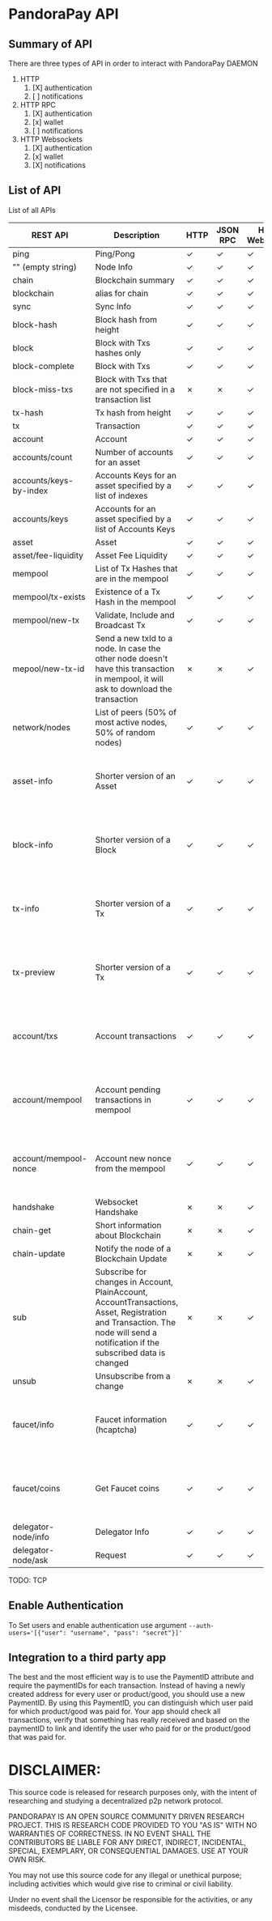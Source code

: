 # PandoraPay API

## Summary of API

There are three types of API in order to interact with PandoraPay DAEMON

1. HTTP
   1. [X] authentication
   2. [ ] notifications
2. HTTP RPC 
   1. [X] authentication
   2. [x] wallet
   3. [ ] notifications 
3. HTTP Websockets
   1. [X] authentication
   2. [x] wallet
   3. [X] notifications

## List of API 

List of all APIs

| REST API               | Description                                                                                                                                                                   | HTTP    | JSON RPC | HTTP Websocket | Explanation                                                       |
|------------------------|-------------------------------------------------------------------------------------------------------------------------------------------------------------------------------|---------|----------|----------------|-------------------------------------------------------------------|
| ping                   | Ping/Pong                                                                                                                                                                     | ✓ | ✓  | ✓        |                                                                   |
| "" (empty string)      | Node Info                                                                                                                                                                     | ✓ | ✓  | ✓        |                                                                   |
| chain                  | Blockchain summary                                                                                                                                                            | ✓ | ✓  | ✓        |                                                                   |
| blockchain             | alias for chain                                                                                                                                                               | ✓ | ✓  | ✓        |                                                                   |
| sync                   | Sync Info                                                                                                                                                                     | ✓ | ✓  | ✓        |                                                                   |
| block-hash             | Block hash from height                                                                                                                                                        | ✓ | ✓  | ✓        |                                                                   |
| block                  | Block with Txs hashes only                                                                                                                                                    | ✓ | ✓  | ✓        |                                                                   |
| block-complete         | Block with Txs                                                                                                                                                                | ✓ | ✓  | ✓        |                                                                   |
| block-miss-txs         | Block with Txs that are not specified in a transaction list                                                                                                                   | ✗ | ✗  | ✓        | Used only for Consensus                                           |
| tx-hash                | Tx hash from height                                                                                                                                                           | ✓ | ✓  | ✓        |                                                                   |
| tx                     | Transaction                                                                                                                                                                   | ✓ | ✓  | ✓        |                                                                   |
| account                | Account                                                                                                                                                                       | ✓ | ✓  | ✓        |                                                                   |
| accounts/count         | Number of accounts for an asset                                                                                                                                               | ✓ | ✓  | ✓        |                                                                   |
| accounts/keys-by-index | Accounts Keys for an asset specified by a list of indexes                                                                                                                     | ✓ | ✓  | ✓        |                                                                   |
| accounts/keys          | Accounts for an asset specified by a list of Accounts Keys                                                                                                                    | ✓ | ✓  | ✓        |                                                                   |
| asset                  | Asset                                                                                                                                                                         | ✓ | ✓  | ✓        |                                                                   |
| asset/fee-liquidity    | Asset Fee Liquidity                                                                                                                                                           | ✓ | ✓  | ✓        |                                                                   |
| mempool                | List of Tx Hashes that are in the mempool                                                                                                                                     | ✓ | ✓  | ✓        |                                                                   |
| mempool/tx-exists      | Existence of a Tx Hash in the mempool                                                                                                                                         | ✓ | ✓  | ✓        |                                                                   |
| mempool/new-tx         | Validate, Include and Broadcast Tx                                                                                                                                            | ✓ | ✓  | ✓        |                                                                   |
| mepool/new-tx-id       | Send a new txId to a node. In case the other node doesn't have this transaction in mempool, it will ask to download the transaction                                           | ✗ | ✗  | ✓        | websockets only*                                                  |
| network/nodes          | List of peers (50% of most active nodes, 50% of random nodes)                                                                                                                 | ✓ | ✓  | ✓        |                                                                   |
| asset-info             | Shorter version of an Asset                                                                                                                                                   | ✓ | ✓  | ✓        | Requires the node to be open with --seed-wallet-nodes-info="true" |
| block-info             | Shorter version of a Block                                                                                                                                                    | ✓ | ✓  | ✓        | Requires the node to be open with --seed-wallet-nodes-info="true" |
| tx-info                | Shorter version of a Tx                                                                                                                                                       | ✓ | ✓  | ✓        | Requires the node to be open with --seed-wallet-nodes-info="true" |
| tx-preview             | Shorter version of a Tx                                                                                                                                                       | ✓ | ✓  | ✓        | Requires the node to be open with --seed-wallet-nodes-info="true" |
| account/txs            | Account transactions                                                                                                                                                          | ✓ | ✓  | ✓        | Requires the node to be open with --seed-wallet-nodes-info="true" |
| account/mempool        | Account pending transactions in mempool                                                                                                                                       | ✓ | ✓  | ✓        | Requires the node to be open with --seed-wallet-nodes-info="true" |
| account/mempool-nonce  | Account new nonce from the mempool                                                                                                                                            | ✓ | ✓  | ✓        | Requires the node to be open with --seed-wallet-nodes-info="true" |
| handshake              | Websocket Handshake                                                                                                                                                           | ✗ | ✗  | ✓        | Used only in websockets                                           |
| chain-get              | Short information about Blockchain                                                                                                                                            | ✗ | ✗  | ✓        | Used only for Consensus                                           |
| chain-update           | Notify the node of a Blockchain Update                                                                                                                                        | ✗ | ✗  | ✓        | Used only for Consensus                                           |
| sub                    | Subscribe for changes in Account, PlainAccount, AccountTransactions, Asset, Registration and Transaction. The node will send a notification if the subscribed data is changed | ✗ | ✗  | ✓        | websockets only*                                                  |
| unsub                  | Unsubscribe from a change                                                                                                                                                     | ✗ | ✗  | ✓        | websockets only*                                                  |
| faucet/info            | Faucet information (hcaptcha)                                                                                                                                                 | ✓ | ✓  | ✓        | Requires the node to be open with --faucet-testnet-enabled="true" |
| faucet/coins           | Get Faucet coins                                                                                                                                                              | ✓ | ✓  | ✓        | Requires the node to be open with --faucet-testnet-enabled="true" |
| delegator-node/info    | Delegator Info                                                                                                                                                                | ✓ | ✓  | ✓        | Requires                                                          |
| delegator-node/ask     | Request                                                                                                                                                                       | ✓ | ✓  | ✓        | Requires                                                          |

TODO: TCP

## Enable Authentication

To Set users and enable authentication use argument `--auth-users='[{"user": "username", "pass": "secret"}]'`

## Integration to a third party app

The best and the most efficient way is to use the PaymentID attribute
and require the paymentIDs for each transaction. Instead of having a newly created address for 
every user or product/good, you should use a new PaymentID. By using this 
PaymentID, you can distinguish which user paid for which product/good was paid for. Your 
app should check all transactions, verify that something has 
really received and based on the paymentID to link and identify the user who paid for or the product/good that was paid for.

# DISCLAIMER:
This source code is released for research purposes only, with the intent of researching and studying a decentralized p2p network protocol.

PANDORAPAY IS AN OPEN SOURCE COMMUNITY DRIVEN RESEARCH PROJECT. THIS IS RESEARCH CODE PROVIDED TO YOU "AS IS" WITH NO WARRANTIES OF CORRECTNESS. IN NO EVENT SHALL THE CONTRIBUTORS BE LIABLE FOR ANY DIRECT, INDIRECT, INCIDENTAL, SPECIAL, EXEMPLARY, OR CONSEQUENTIAL DAMAGES. USE AT YOUR OWN RISK.

You may not use this source code for any illegal or unethical purpose; including activities which would give rise to criminal or civil liability.

Under no event shall the Licensor be responsible for the activities, or any misdeeds, conducted by the Licensee.